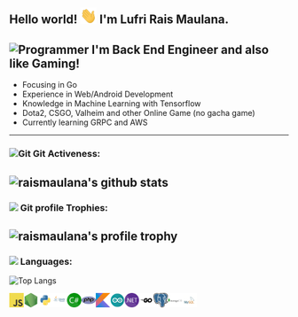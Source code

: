 ## Hello world! <img src="https://raw.githubusercontent.com/ABSphreak/ABSphreak/master/gifs/Hi.gif" width="30px"> I'm Lufri Rais Maulana.

## <img src="https://media.giphy.com/media/ukMiDlCmdv2og/giphy.gif" width="30px" alt="Programmer"/> I'm Back End Engineer and also like Gaming!
- Focusing in Go
- Experience in Web/Android Development
- Knowledge in Machine Learning with Tensorflow
- Dota2, CSGO, Valheim and other Online Game (no gacha game)
- Currently learning GRPC and AWS
---

### <img src="https://media.giphy.com/media/W5eoZHPpUx9sapR0eu/giphy.gif" width="30px" alt="Git"/> Git Activeness:
![raismaulana's github stats](https://github-readme-stats.vercel.app/api?username=raismaulana&count_private=true&show_icons=true&locale=en&layout=compact&theme=chartreuse-dark)
---

### <img src="https://media.giphy.com/media/QaMcXSekUWx7aogAUr/giphy.gif" width="30" /> Git profile Trophies:
![raismaulana's profile trophy](https://github-profile-trophy.vercel.app/?username=raismaulana&theme=juicyfresh&no-bg=true)
---

### <img src="https://media.giphy.com/media/26tn33aiTi1jkl6H6/giphy.gif" width="30" /> Languages:
![Top Langs](https://github-readme-stats.vercel.app/api/top-langs/?username=raismaulana&show_icons=true&locale=en&layout=compact&theme=chartreuse-dark)

<img align="left" alt="JavaScript" width="26px" src="https://raw.githubusercontent.com/github/explore/80688e429a7d4ef2fca1e82350fe8e3517d3494d/topics/javascript/javascript.png" />
<img align="left" alt="Node.js" width="26px" src="https://raw.githubusercontent.com/github/explore/80688e429a7d4ef2fca1e82350fe8e3517d3494d/topics/nodejs/nodejs.png" />
<img align="left" alt="Python" width="26px" src="https://raw.githubusercontent.com/github/explore/80688e429a7d4ef2fca1e82350fe8e3517d3494d/topics/python/python.png" />
<img align="left" alt="Java" width="26px" src="https://raw.githubusercontent.com/github/explore/80688e429a7d4ef2fca1e82350fe8e3517d3494d/topics/java/java.png" />
<img align="left" alt="C#" width="26px" src="https://raw.githubusercontent.com/github/explore/80688e429a7d4ef2fca1e82350fe8e3517d3494d/topics/csharp/csharp.png" />
<img align="left" alt="PHP" width="26px" src="https://raw.githubusercontent.com/github/explore/ccc16358ac4530c6a69b1b80c7223cd2744dea83/topics/php/php.png" />
<img align="left" alt="kotlin" width="26px" src="https://raw.githubusercontent.com/github/explore/ccc16358ac4530c6a69b1b80c7223cd2744dea83/topics/kotlin/kotlin.png" />
<img align="left" alt="arduino" width="26px" src="https://raw.githubusercontent.com/github/explore/ccc16358ac4530c6a69b1b80c7223cd2744dea83/topics/arduino/arduino.png" />
<img align="left" alt="dotnet" width="26px" src="https://raw.githubusercontent.com/github/explore/ccc16358ac4530c6a69b1b80c7223cd2744dea83/topics/dotnet/dotnet.png" />
<img align="left" alt="go" width="26px" src="https://raw.githubusercontent.com/github/explore/ccc16358ac4530c6a69b1b80c7223cd2744dea83/topics/go/go.png" />
<img align="left" alt="postgresql" width="26px" src="https://raw.githubusercontent.com/github/explore/ccc16358ac4530c6a69b1b80c7223cd2744dea83/topics/postgresql/postgresql.png" />
<img align="left" alt="mongodb" width="26px" src="https://raw.githubusercontent.com/github/explore/ccc16358ac4530c6a69b1b80c7223cd2744dea83/topics/mongodb/mongodb.png" />
<img align="left" alt="mysql" width="26px" src="https://raw.githubusercontent.com/github/explore/ccc16358ac4530c6a69b1b80c7223cd2744dea83/topics/mysql/mysql.png" />
